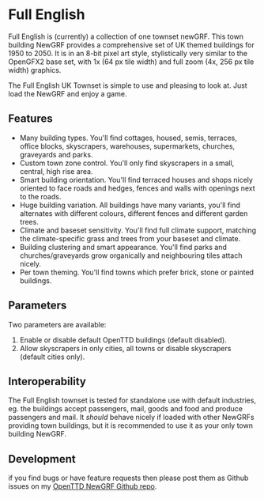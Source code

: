 # Full English
Full English is (currently) a collection of one townset newGRF. This town building NewGRF provides a comprehensive set of UK themed buildings for 1950 to 2050. It is in an 8-bit pixel art style, stylistically very similar to the OpenGFX2 base set, with 1x (64 px tile width) and full zoom (4x, 256 px tile width) graphics.

The Full English UK Townset is simple to use and pleasing to look at. Just load the NewGRF and enjoy a game.

## Features
* Many building types. You'll find cottages, housed, semis, terraces, office blocks, skyscrapers, warehouses, supermarkets, churches, graveyards and parks.
* Custom town zone control. You'll only find skyscrapers in a small, central, high rise area.
* Smart building orientation. You'll find terraced houses and shops nicely oriented to face roads and hedges, fences and walls with openings next to the roads. 
* Huge building variation. All buildings have many variants, you'll find alternates with different colours, different fences and different garden trees.
* Climate and baseset sensitivity. You'll find full climate support, matching the climate-specific grass and trees from your baseset and climate.
* Building clustering and smart appearance. You'll find parks and churches/graveyards grow organically and neighbouring tiles attach nicely.
* Per town theming. You'll find towns which prefer brick, stone or painted buildings.

## Parameters
Two parameters are available:

1. Enable or disable default OpenTTD buildings (default disabled).
2. Allow skyscrapers in only cities, all towns or disable skyscrapers (default cities only).

## Interoperability
The Full English townset is tested for standalone use with default industries, eg. the buildings accept passengers, mail, goods and food and produce passengers and mail. It _should_ behave nicely if loaded with other NewGRFs providing town buildings, but it is recommended to use it as your only town building NewGRF. 

## Development
if you find bugs or have feature requests then please post them as Github issues on my [OpenTTD NewGRF Github repo](https://github.com/zephyris/openttd-newgrf).

